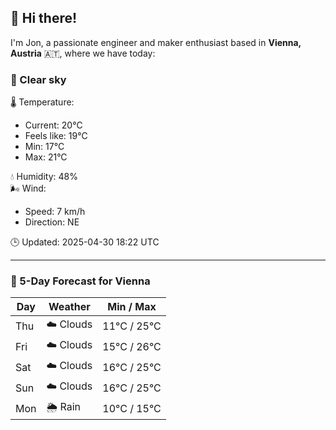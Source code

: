 ## 👋 Hi there!

I'm Jon, a passionate engineer and maker enthusiast based in **Vienna, Austria** 🇦🇹, where we have today:

### 🌙 Clear sky 

🌡️ Temperature: 
* Current: 20°C
* Feels like: 19°C
* Min: 17°C 
* Max: 21°C  

💧 Humidity: 48%  
🌬️ Wind: 
* Speed: 7 km/h 
* Direction: NE  

🕒 Updated: 2025-04-30 18:22 UTC

---

### 📅 5-Day Forecast for Vienna

| Day | Weather | Min / Max |
|-----|---------|------------|
| Thu | ☁️ Clouds | 11°C / 25°C |
| Fri | ☁️ Clouds | 15°C / 26°C |
| Sat | ☁️ Clouds | 16°C / 25°C |
| Sun | ☁️ Clouds | 16°C / 25°C |
| Mon | 🌦️ Rain | 10°C / 15°C |
